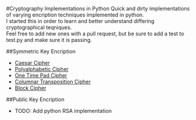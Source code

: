 #Cryptography Implementations in Python
Quick and dirty implementations of varying encription techniques implemented in python.   
I started this in order to learn and better understand differing cryptographical teqniques.  
Feel free to add new ones with a pull request, but be sure to add a test to test.py and make sure it is passing. 

##Symmetric Key Encription
  * [Caesar Cipher](sym_key_enc/caesar.py)
  * [Polyalphabetic Cipher](sym_key_enc/polyalphabetic.py)
  * [One Time Pad Cipher](sym_key_enc/onetimepad.py)
  * [Columnar Transposition Cipher](sym_key_enc/transposition.py)
  * [Block Cipher](sym_key_enc/block.py)

##Public Key Encription
  * TODO: Add python RSA implementation
